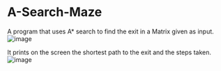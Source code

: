 # A-Search-Maze
A program that uses A* search to find the exit in a Matrix given as input.
![image](https://user-images.githubusercontent.com/70197124/148927884-d5c20a10-6b80-4d7e-9ad0-c30e9d340c19.png)

It prints on the screen the shortest path to the exit and the steps taken.
![image](https://user-images.githubusercontent.com/70197124/148927398-d6fec846-0ee8-4d68-bd64-5d286198917f.png)
